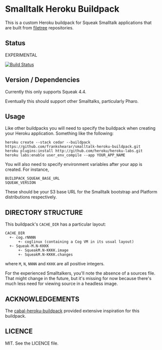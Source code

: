 # Smalltalk Heroku Buildpack

This is a custom Heroku buildpack for Squeak Smalltalk applications that are built from [filetree](https://github.com/dalehenrich/filetree) repositories.

## Status

EXPERIMENTAL

[![Build Status](https://secure.travis-ci.org/frankshearar/smalltalk-heroku-buildpack.png?branch=master)](http://travis-ci.org/frankshearar/smalltalk-heroku-buildpack)

## Version / Dependencies

Currently this only supports Squeak 4.4.

Eventually this should support other Smalltalks, particularly Pharo.

## Usage

Like other buildpacks you will need to specify the buildpack when creating
your Heroku application. Something like the following:

    heroku create --stack cedar --buildpack https://github.com/frankshearar/smalltalk-heroku-buildpack.git
    heroku plugins:install http://github.com/heroku/heroku-labs.git
    heroku labs:enable user_env_compile --app YOUR_APP_NAME

You will also need to specify environment variables after your app is
created. For instance,

    BUILDPACK_SQUEAK_BASE_URL
    SQUEAK_VERSION

These should be your S3 base URL for the Smalltalk bootstrap and Platform
distributions respectively.

## DIRECTORY STRUCTURE

This buildpack's `CACHE_DIR` has a particular layout:

```
CACHE_DIR
  +- cog.rNNNN
      +- coglinux (containing a Cog VM in its usual layout)
  +- Squeak-M.N-KKKK
      +- SqueakM.N-KKKK.image
      +- SqueakM.N-KKKK.changes
```

where `M`, `N`, `NNNN` and `KKKK` are all positive integers.

For the experienced Smalltalkers, you'll note the absence of a sources file. That might change in the future, but it's missing for now because there's much less need for viewing source in a headless image.

## ACKNOWLEDGEMENTS

The [cabal-heroku-buildpack](https://github.com/mbbx6spp/cabal-heroku-buildpack) provided extensive inspiration for this buildpack.

## LICENCE

MIT. See the LICENCE file.